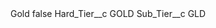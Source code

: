 <?xml version="1.0" encoding="UTF-8"?>
<CustomMetadata xmlns="http://soap.sforce.com/2006/04/metadata" xmlns:xsi="http://www.w3.org/2001/XMLSchema-instance" xmlns:xsd="http://www.w3.org/2001/XMLSchema">
    <label>Gold</label>
    <protected>false</protected>
    <values>
        <field>Hard_Tier__c</field>
        <value xsi:type="xsd:string">GOLD</value>
    </values>
    <values>
        <field>Sub_Tier__c</field>
        <value xsi:type="xsd:string">GLD</value>
    </values>
</CustomMetadata>
